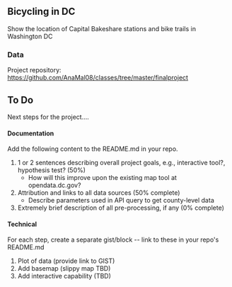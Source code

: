 ## Bicycling in DC

Show the location of Capital Bakeshare stations and bike trails in Washington DC

### Data

Project repository: https://github.com/AnaMal08/classes/tree/master/finalproject

## To Do

Next steps for the project....

#### Documentation

Add the following content to the README.md in your repo.

1. 1 or 2 sentences describing overall project goals, e.g., interactive tool?, hypothesis test? (50%)
    * How will this improve upon the existing map tool at opendata.dc.gov?
2. Attribution and links to all data sources (50% complete)
    * Describe parameters used in API query to get county-level data
3. Extremely brief description of all pre-processing, if any (0% complete)

#### Technical

For each step, create a separate gist/block -- link to these in your repo's README.md

1. Plot of data (provide link to GIST)
2. Add basemap (slippy map TBD)
3. Add interactive capability (TBD)

